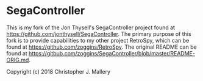 # SegaController #

This is my fork of the Jon Thysell's SegaController project found at https://github.com/jonthysell/SegaController.  The primary purpose of this fork is to provide capabilities to my other project RetroSpy, which can be found at https://github.com/zoggins/RetroSpy.  The original README can be found at https://gitbub.com/zoggins/SegaController/blob/master/README-ORIG.md.

Copyright (c) 2018 Christopher J. Mallery
